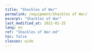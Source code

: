```yaml
---
title: "Shackles of War"
permalink: /equipment/Shackles of War/
excerpt: "Shackles of War"
last_modified_at: 2021-01-25
lang: en
ref: "Shackles of War.md"
toc: false
classes: wide
---
```


